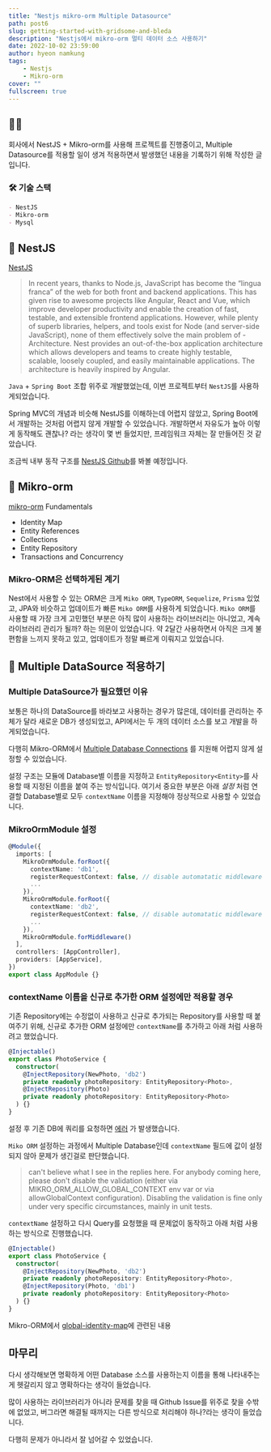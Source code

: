 ```yaml
---
title: "Nestjs mikro-orm Multiple Datasource"
path: post6
slug: getting-started-with-gridsome-and-bleda
description: "Nestjs에서 mikro-orm 멀티 데이터 소스 사용하기"
date: 2022-10-02 23:59:00
author: hyeon namkung
tags:
    - Nestjs
    - Mikro-orm
cover: ""
fullscreen: true
---
```


## ✍🏻
회사에서 NestJS + Mikro-orm를 사용해 프로젝트를 진행중이고, Multiple Datasource를 적용할 일이 생겨 적용하면서 발생했던 내용을 기록하기 위해 작성한 글입니다. 

### 🛠 기술 스택
```markdown
- NestJS
- Mikro-orm
- Mysql
```

## 🎡 **NestJS**
[NestJS](https://nestjs.com/)
> In recent years, thanks to Node.js, JavaScript has become the “lingua franca” of the web for both front and backend applications. This has given rise to awesome projects like Angular, React and Vue, which improve developer productivity and enable the creation of fast, testable, and extensible frontend applications. However, while plenty of superb libraries, helpers, and tools exist for Node (and server-side JavaScript), none of them effectively solve the main problem of - Architecture.
Nest provides an out-of-the-box application architecture which allows developers and teams to create highly testable, scalable, loosely coupled, and easily maintainable applications. The architecture is heavily inspired by Angular.

`Java` + `Spring Boot` 조합 위주로 개발했었는데, 이번 프로젝트부터 `NestJS`를 사용하게되었습니다.

Spring MVC의 개념과 비슷해 NestJS를 이해하는데 어렵지 않았고, Spring Boot에서 개발하는 것처럼 어렵지 않게 개발할 수 있었습니다.
개발하면서 자유도가 높아 이렇게 동작해도 괜찮나? 라는 생각이 몇 번 들었지만, 프레임워크 자체는 잘 만들어진 것 같았습니다.

조금씩 내부 동작 구조를 [NestJS Github](https://github.com/nestjs/nest)를 봐볼 예정입니다.

## 📂 **Mikro-orm**
[mikro-orm](https://mikro-orm.io/)
Fundamentals
- Identity Map
- Entity References
- Collections
- Entity Repository
- Transactions and Concurrency

### Mikro-ORM은 선택하게된 계기
Nest에서 사용할 수 있는 ORM은 크게 `Miko ORM`, `TypeORM`, `Sequelize`, `Prisma` 있었고, JPA와 비슷하고 업데이트가 빠른 `Miko ORM`를 사용하게 되었습니다.
`Miko ORM`를 사용할 때 가장 크게 고민했던 부분은 아직 많이 사용하는 라이브러리는 아니었고, 계속 라이브러리 관리가 될까? 하는 의문이 있었습니다.
약 2달간 사용하면서 아직은 크게 불편함을 느끼지 못하고 있고, 업데이트가 정말 빠르게 이뤄지고 있었습니다.

## 🌼 **Multiple DataSource 적용하기** 
### Multiple DataSource가 필요했던 이유
보통은 하나의 DataSource를 바라보고 사용하는 경우가 많은데, 데이터를 관리하는 주체가 달라 새로운 DB가 생성되었고, API에서는 두 개의 데이터 소스를 보고 개발을 하게되었습니다.

다행히 Mikro-ORM에서 [Multiple Database Connections](https://mikro-orm.io/docs/usage-with-nestjs#multiple-database-connections) 를 지원해 어렵지 않게 설정할 수 있었습니다.

설정 구조는 모듈에 Database별 이름을 지정하고 `EntityRepository<Entity>`를 사용할 때 지정된 이름을 붙여 주는 방식입니다.
여기서 중요한 부분은 아래 *설정* 처럼 연결할 Database별로 모두 `contextName` 이름을 지정해야 정상적으로 사용할 수 있었습니다.

### MikroOrmModule 설정
```typescript
@Module({
  imports: [
    MikroOrmModule.forRoot({
      contextName: 'db1',
      registerRequestContext: false, // disable automatatic middleware
      ...
    }),
    MikroOrmModule.forRoot({
      contextName: 'db2',
      registerRequestContext: false, // disable automatatic middleware
      ...
    }),
    MikroOrmModule.forMiddleware()
  ],
  controllers: [AppController],
  providers: [AppService],
})
export class AppModule {}
```


### contextName 이름을 신규로 추가한 ORM 설정에만 적용할 경우
기존 Repository에는 수정없이 사용하고 신규로 추가되는 Repository를 사용할 때 붙여주기 위해, 신규로 추가한 ORM 설정에만 `contextName`를 추가하고 아래 처럼 사용하려고 했었습니다.

```typescript
@Injectable()
export class PhotoService {
  constructor(
    @InjectRepository(NewPhoto, 'db2')
    private readonly photoRepository: EntityRepository<Photo>,
    @InjectRepository(Photo)
    private readonly photoRepository: EntityRepository<Photo>
  ) {}
}
```
설정 후 기존 DB에 쿼리를 요청하면 [에러](https://stackoverflow.com/questions/71117269/validation-error-using-global-entity-manager-instance-methods-for-context-speci) 가 발생했습니다.

`Miko ORM` 설정하는 과정에서 Multiple Database인데 `contextName` 필드에 값이 설정되지 않아 문제가 생긴걸로 판단했습니다. 

> can't believe what I see in the replies here. For anybody coming here, please don't disable the validation (either via MIKRO_ORM_ALLOW_GLOBAL_CONTEXT env var or via allowGlobalContext configuration). Disabling the validation is fine only under very specific circumstances, mainly in unit tests.

`contextName` 설정하고 다시 Query를 요청했을 때 문제없이 동작하고 아래 처럼 사용하는 방식으로 진행했습니다.

```typescript
@Injectable()
export class PhotoService {
  constructor(
    @InjectRepository(NewPhoto, 'db2')
    private readonly photoRepository: EntityRepository<Photo>,
    @InjectRepository(Photo, 'db1')
    private readonly photoRepository: EntityRepository<Photo>
  ) {}
}
```
Mikro-ORM에서 [global-identity-map](https://mikro-orm.io/docs/identity-map#global-identity-map)에 관련된 내용

## 마무리
다시 생각해보면 명확하게 어떤 Database 소스를 사용하는지 이름을 통해 나타내주는 게 헷갈리지 않고 명확하다는 생각이 들었습니다.

많이 사용하는 라이브러리가 아니라 문제를 찾을 때 Github Issue를 위주로 찾을 수밖에 없었고, 버그라면 해결될 때까지는 다른 방식으로 처리해야 하나?라는 생각이 들었습니다.

다행히 문제가 아니라서 잘 넘어갈 수 있었습니다.



